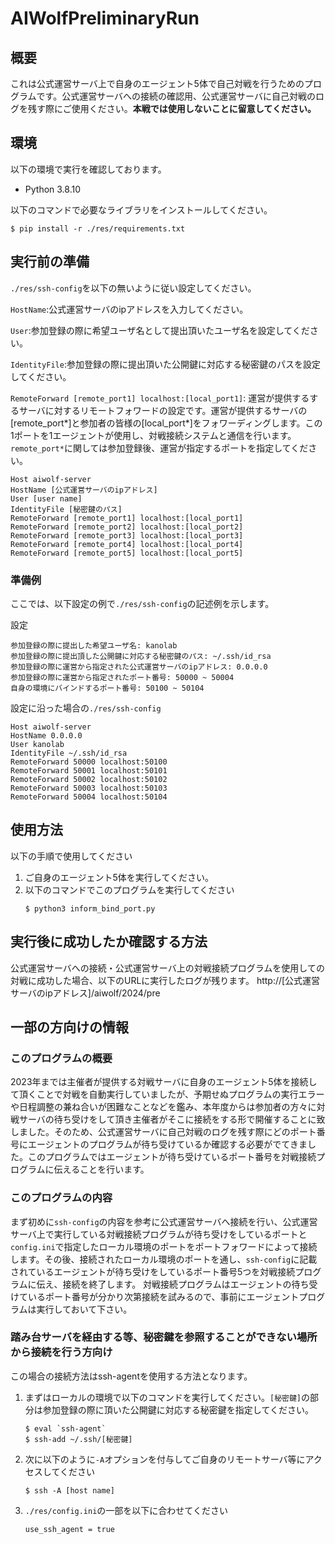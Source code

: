 # AIWolfPreliminaryRun

## 概要
これは公式運営サーバ上で自身のエージェント5体で自己対戦を行うためのプログラムです。公式運営サーバへの接続の確認用、公式運営サーバに自己対戦のログを残す際にご使用ください。**本戦では使用しないことに留意してください。**

## 環境
以下の環境で実行を確認しております。
* Python 3.8.10

以下のコマンドで必要なライブラリをインストールしてください。
```
$ pip install -r ./res/requirements.txt
```

## 実行前の準備
`./res/ssh-config`を以下の無いように従い設定してください。

`HostName`:公式運営サーバのipアドレスを入力してください。

`User`:参加登録の際に希望ユーザ名として提出頂いたユーザ名を設定してください。

`IdentityFile`:参加登録の際に提出頂いた公開鍵に対応する秘密鍵のパスを設定してください。

`RemoteForward [remote_port1] localhost:[local_port1]`: 運営が提供するするサーバに対するリモートフォワードの設定です。運営が提供するサーバの[remote_port*]と参加者の皆様の[local_port*]をフォワーディングします。この1ポートを1エージェントが使用し、対戦接続システムと通信を行います。`remote_port*`に関しては参加登録後、運営が指定するポートを指定してください。

```
Host aiwolf-server
HostName [公式運営サーバのipアドレス]
User [user name]
IdentityFile [秘密鍵のパス]
RemoteForward [remote_port1] localhost:[local_port1]
RemoteForward [remote_port2] localhost:[local_port2]
RemoteForward [remote_port3] localhost:[local_port3]
RemoteForward [remote_port4] localhost:[local_port4]
RemoteForward [remote_port5] localhost:[local_port5]
```

### 準備例
ここでは、以下設定の例で`./res/ssh-config`の記述例を示します。

設定
```
参加登録の際に提出した希望ユーザ名: kanolab
参加登録の際に提出頂した公開鍵に対応する秘密鍵のパス: ~/.ssh/id_rsa
参加登録の際に運営から指定された公式運営サーバのipアドレス: 0.0.0.0
参加登録の際に運営から指定されたポート番号: 50000 ~ 50004
自身の環境にバインドするポート番号: 50100 ~ 50104
```

設定に沿った場合の`./res/ssh-config`
```
Host aiwolf-server
HostName 0.0.0.0
User kanolab
IdentityFile ~/.ssh/id_rsa
RemoteForward 50000 localhost:50100
RemoteForward 50001 localhost:50101
RemoteForward 50002 localhost:50102
RemoteForward 50003 localhost:50103
RemoteForward 50004 localhost:50104
```

## 使用方法
以下の手順で使用してください
1. ご自身のエージェント5体を実行してください。
1. 以下のコマンドでこのプログラムを実行してください
	```
	$ python3 inform_bind_port.py
	```

## 実行後に成功したか確認する方法
公式運営サーバへの接続・公式運営サーバ上の対戦接続プログラムを使用しての対戦に成功した場合、以下のURLに実行したログが残ります。
http://[公式運営サーバのipアドレス]/aiwolf/2024/pre

## 一部の方向けの情報

### このプログラムの概要
2023年までは主催者が提供する対戦サーバに自身のエージェント5体を接続して頂くことで対戦を自動実行していましたが、予期せぬプログラムの実行エラーや日程調整の兼ね合いが困難なことなどを鑑み、本年度からは参加者の方々に対戦サーバの待ち受けをして頂き主催者がそこに接続をする形で開催することに致しました。そのため、公式運営サーバに自己対戦のログを残す際にどのポート番号にエージェントのプログラムが待ち受けているか確認する必要がでてきました。このプログラムではエージェントが待ち受けているポート番号を対戦接続プログラムに伝えることを行います。

### このプログラムの内容
まず初めに`ssh-config`の内容を参考に公式運営サーバへ接続を行い、公式運営サーバ上で実行している対戦接続プログラムが待ち受けをしているポートと`config.ini`で指定したローカル環境のポートをポートフォワードによって接続します。その後、接続されたローカル環境のポートを通し、`ssh-config`に記載されているエージェントが待ち受けをしているポート番号5つを対戦接続プログラムに伝え、接続を終了します。
対戦接続プログラムはエージェントの待ち受けているポート番号が分かり次第接続を試みるので、事前にエージェントプログラムは実行しておいて下さい。

### 踏み台サーバを経由する等、秘密鍵を参照することができない場所から接続を行う方向け
この場合の接続方法はssh-agentを使用する方法となります。

1. まずはローカルの環境で以下のコマンドを実行してください。`[秘密鍵]`の部分は参加登録の際に頂いた公開鍵に対応する秘密鍵を指定してください。
	```
	$ eval `ssh-agent`
	$ ssh-add ~/.ssh/[秘密鍵]
	```
2. 次に以下のように`-A`オプションを付与してご自身のリモートサーバ等にアクセスしてください
	```
	$ ssh -A [host name]
	```
3. `./res/config.ini`の一部を以下に合わせてください
	```
	use_ssh_agent = true
	```